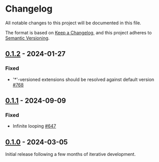 # Changelog

All notable changes to this project will be documented in this file.

The format is based on [Keep a Changelog](https://keepachangelog.com/en/1.0.0/), and this project adheres
to [Semantic Versioning](https://semver.org/spec/v2.0.0.html).

## [0.1.2] - 2024-01-27

### Fixed

* '*'-versioned extensions should be resolved against default version [#768](https://github.com/omnigres/omnigres/pull/768)

## [0.1.1] - 2024-09-09

### Fixed

* Infinite looping [#647](https://github.com/omnigres/omnigres/pull/647)

## [0.1.0] - 2024-03-05

Initial release following a few months of iterative development.

[0.1.0]: [https://github.com/omnigres/omnigres/pull/511]

[0.1.1]: [https://github.com/omnigres/omnigres/pull/576]

[0.1.2]: [https://github.com/omnigres/omnigres/pull/768]
